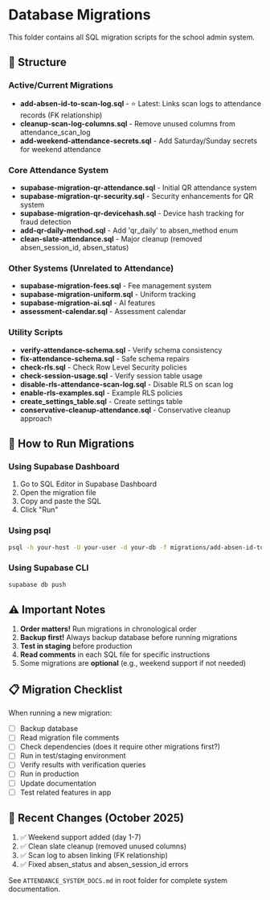 # Database Migrations

This folder contains all SQL migration scripts for the school admin system.

## 📂 Structure

### Active/Current Migrations
- **add-absen-id-to-scan-log.sql** - ⭐ Latest: Links scan logs to attendance records (FK relationship)
- **cleanup-scan-log-columns.sql** - Remove unused columns from attendance_scan_log
- **add-weekend-attendance-secrets.sql** - Add Saturday/Sunday secrets for weekend attendance

### Core Attendance System
- **supabase-migration-qr-attendance.sql** - Initial QR attendance system
- **supabase-migration-qr-security.sql** - Security enhancements for QR system
- **supabase-migration-qr-devicehash.sql** - Device hash tracking for fraud detection
- **add-qr-daily-method.sql** - Add 'qr_daily' to absen_method enum
- **clean-slate-attendance.sql** - Major cleanup (removed absen_session_id, absen_status)

### Other Systems (Unrelated to Attendance)
- **supabase-migration-fees.sql** - Fee management system
- **supabase-migration-uniform.sql** - Uniform tracking
- **supabase-migration-ai.sql** - AI features
- **assessment-calendar.sql** - Assessment calendar

### Utility Scripts
- **verify-attendance-schema.sql** - Verify schema consistency
- **fix-attendance-schema.sql** - Safe schema repairs
- **check-rls.sql** - Check Row Level Security policies
- **check-session-usage.sql** - Verify session table usage
- **disable-rls-attendance-scan-log.sql** - Disable RLS on scan log
- **enable-rls-examples.sql** - Example RLS policies
- **create_settings_table.sql** - Create settings table
- **conservative-cleanup-attendance.sql** - Conservative cleanup approach

## 🚀 How to Run Migrations

### Using Supabase Dashboard
1. Go to SQL Editor in Supabase Dashboard
2. Open the migration file
3. Copy and paste the SQL
4. Click "Run"

### Using psql
```bash
psql -h your-host -U your-user -d your-db -f migrations/add-absen-id-to-scan-log.sql
```

### Using Supabase CLI
```bash
supabase db push
```

## ⚠️ Important Notes

1. **Order matters!** Run migrations in chronological order
2. **Backup first!** Always backup database before running migrations
3. **Test in staging** before production
4. **Read comments** in each SQL file for specific instructions
5. Some migrations are **optional** (e.g., weekend support if not needed)

## 📋 Migration Checklist

When running a new migration:
- [ ] Backup database
- [ ] Read migration file comments
- [ ] Check dependencies (does it require other migrations first?)
- [ ] Run in test/staging environment
- [ ] Verify results with verification queries
- [ ] Run in production
- [ ] Update documentation
- [ ] Test related features in app

## 🔄 Recent Changes (October 2025)

1. ✅ Weekend support added (day 1-7)
2. ✅ Clean slate cleanup (removed unused columns)
3. ✅ Scan log to absen linking (FK relationship)
4. ✅ Fixed absen_status and absen_session_id errors

See `ATTENDANCE_SYSTEM_DOCS.md` in root folder for complete system documentation.
